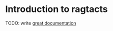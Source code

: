 # Introduction to ragtacts

TODO: write [great documentation](http://jacobian.org/writing/what-to-write/)
